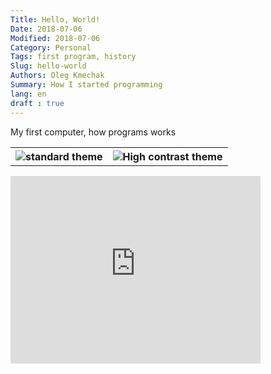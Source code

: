 ```yaml
---
Title: Hello, World!
Date: 2018-07-06
Modified: 2018-07-06
Category: Personal
Tags: first program, history
Slug: hello-world
Authors: Oleg Kmechak
Summary: How I started programming
lang: en
draft : true  
---
```


My first computer, how programs works

<table style="width:100%">
  <tr>
    <th><img alt="standard theme" src="../../../Images/hello_world/xp_desktop_400_300.jpg"></th>
    <th><img alt="High contrast theme" src="../../../Images/hello_world/xp_high_contr_desktop_480_300.jpg"></th> 
  </tr>
</table> 

<iframe src="https://www.google.com/maps/embed?pb=!4v1531658704614!6m8!1m7!1sKUpgzSkCGmV1G2Gf1tzUlg!2m2!1d52.25941607135827!2d20.95833311853882!3f151.40900400719843!4f-6.116567652389989!5f0.7820865974627469" width="400" height="300" frameborder="0" style="border:0" allowfullscreen></iframe>
